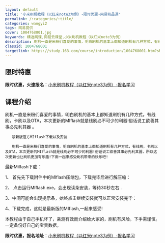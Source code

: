 ```yaml
---
layout: default
title: '小米刷机教程（以红米note3为例）-限时优惠-网易精品课'
permalink: /:categories/:title/
categories: wangyi2
tags: 网易提供
cover: 1004768001.jpg
keywords: 精选网课,网易云课堂,小米刷机教程（以红米note3为例）
description: 刷机一直是米粉们喜爱的事情，明白刷机的基本上都知道刷机有几种方式，有线刷，卡刷以及OTA，本次更新的MIflash就是线
classid: 1004768001
targetlink: https://study.163.com/course/introduction/1004768001.htm?share=1&shareId=1025206652&utm_campaign=share&utm_medium=iphoneShare&utm_source=&utm_u=1025206652
---
```


## 限时特惠

**限时优惠，火速报名**：[小米刷机教程（以红米note3为例）-报名学习](https://study.163.com/course/introduction/1004768001.htm?share=1&shareId=1025206652&utm_campaign=share&utm_medium=iphoneShare&utm_source=&utm_u=1025206652)

## 课程介绍

刷机一直是米粉们喜爱的事情，明白刷机的基本上都知道刷机有几种方式，有线刷，卡刷以及OTA，本次更新的MIflash就是线刷必不可少的利器!俗话说工欲善其事必先利其器 。

       最新版官方MIflash下载以及安装

       刷机一直是米粉们喜爱的事情，明白刷机的基本上都知道刷机有几种方式，有线刷，卡刷以及OTA，本次更新的MIflash就是线刷必不可少的利器!俗话说工欲善其事必先利其器，所以这次更新也让刷机更加有乐趣!下面一起来感受刷机带来的快乐吧!

最新Milfash下载： 

1、 首先先下载附件中的MIflash压缩包，下载完毕后进行解压缩： 

2、 点击运行MIflash.exe，会出现读条安装，等待30秒左右 .

3、中间可能会出现提示条，始终点击继续安装就可以正常安装完毕： 

4、下载完成，这就是最新版的MIflash,一起来感受!

本教程由于自己手机坏了，亲测有效而介绍给大家的，刷机有风险，下手需谨慎。一定备份好自己的宝贵数据。

**限时优惠，报名地址**：[小米刷机教程（以红米note3为例）-报名学习](https://study.163.com/course/introduction/1004768001.htm?share=1&shareId=1025206652&utm_campaign=share&utm_medium=iphoneShare&utm_source=&utm_u=1025206652)

